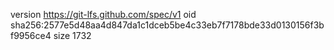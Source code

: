 version https://git-lfs.github.com/spec/v1
oid sha256:2577e5d48aa4d847da1c1dceb5be4c33eb7f7178bde33d0130156f3bf9956ce4
size 1732

